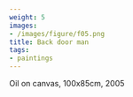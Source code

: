 ```yaml
---
weight: 5
images:
- /images/figure/f05.png
title: Back door man
tags:
- paintings
---
```

Oil on canvas, 100x85cm, 2005
